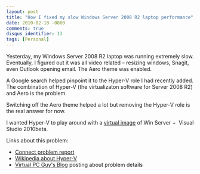 ```yaml
---
layout: post
title: "How I fixed my slow Windows Server 2008 R2 laptop performance"
date: 2010-02-18 -0800
comments: true
disqus_identifier: 13
tags: [Personal]
---
```

Yesterday, my Windows Server 2008 R2 laptop was running extremely slow.
Eventually, I figured out it was all video related – resizing windows,
Snagit, even Outlook opening email. The Aero theme was enabled.

A Google search helped pinpoint it to the Hyper-V role I had recently
added. The combination of Hyper-V (the virtualizaton software for Server
2008 R2) and Aero is the problem.

Switching off the Aero theme helped a lot but removing the Hyper-V role
is the real answer for now.

I wanted Hyper-V to play around with a 
[virtual image](http://www.microsoft.com/downloads/details.aspx?FamilyID=27d91e63-e33b-4cef-a331-f20d343da9de&displaylang=en)
of Win Server +  Visual Studio 2010beta.

Links about this problem:

-   [Connect problem report](https://connect.microsoft.com/WindowsServerFeedback/feedback/details/356939/hyper-v-made-the-machine-unusable-super-slow?wa=wsignin1.0)
-   [Wikipedia about Hyper-V](http://en.wikipedia.org/wiki/Hyper-V)
-   [Virtual PC Guy's Blog](http://blogs.msdn.com/virtual_pc_guy/archive/2009/11/16/understanding-high-end-video-performance-issues-with-hyper-v.aspx)
    posting about problem details

